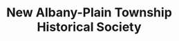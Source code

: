 ---
layout: repo
title: "New Albany-Plain Township Historical Society"
id: 616
permalink: repos/616/
---